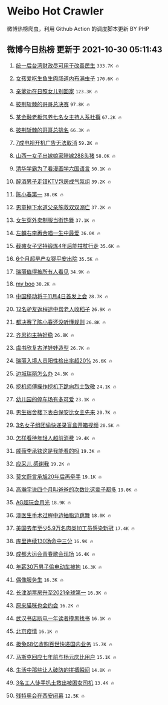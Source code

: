 # Weibo Hot Crawler 



微博热榜爬虫，利用 Github Action 的调度脚本更新 BY PHP 


## 微博今日热榜 更新于 2021-10-30 05:11:43 
1. [统一后台湾财政尽可用于改善民生](https://s.weibo.com/weibo?q=%23%E7%BB%9F%E4%B8%80%E5%90%8E%E5%8F%B0%E6%B9%BE%E8%B4%A2%E6%94%BF%E5%B0%BD%E5%8F%AF%E7%94%A8%E4%BA%8E%E6%94%B9%E5%96%84%E6%B0%91%E7%94%9F%23&Refer=top) `333.7K 🔥` 

1. [女孩爱吃生鱼生肉肠道内布满虫子](https://s.weibo.com/weibo?q=%23%E5%A5%B3%E5%AD%A9%E7%88%B1%E5%90%83%E7%94%9F%E9%B1%BC%E7%94%9F%E8%82%89%E8%82%A0%E9%81%93%E5%86%85%E5%B8%83%E6%BB%A1%E8%99%AB%E5%AD%90%23&Refer=top) `170.6K 🔥` 

1. [亲爹劝在日照女儿别回家](https://s.weibo.com/weibo?q=%23%E4%BA%B2%E7%88%B9%E5%8A%9D%E5%9C%A8%E6%97%A5%E7%85%A7%E5%A5%B3%E5%84%BF%E5%88%AB%E5%9B%9E%E5%AE%B6%23&Refer=top) `123.3K 🔥` 

1. [披荆斩棘的哥哥总决赛](https://s.weibo.com/weibo?q=%23%E6%8A%AB%E8%8D%86%E6%96%A9%E6%A3%98%E7%9A%84%E5%93%A5%E5%93%A5%E6%80%BB%E5%86%B3%E8%B5%9B%23&Refer=top) `97.8K 🔥` 

1. [某金融老板包养七名女主持人系杜撰](https://s.weibo.com/weibo?q=%23%E6%9F%90%E9%87%91%E8%9E%8D%E8%80%81%E6%9D%BF%E5%8C%85%E5%85%BB%E4%B8%83%E5%90%8D%E5%A5%B3%E4%B8%BB%E6%8C%81%E4%BA%BA%E7%B3%BB%E6%9D%9C%E6%92%B0%23&Refer=top) `67.2K 🔥` 

1. [披荆斩棘的哥哥总排名](https://s.weibo.com/weibo?q=%23%E6%8A%AB%E8%8D%86%E6%96%A9%E6%A3%98%E7%9A%84%E5%93%A5%E5%93%A5%E6%80%BB%E6%8E%92%E5%90%8D%23&Refer=top) `66.3K 🔥` 

1. [7成电视开机广告无法取消](https://s.weibo.com/weibo?q=%237%E6%88%90%E7%94%B5%E8%A7%86%E5%BC%80%E6%9C%BA%E5%B9%BF%E5%91%8A%E6%97%A0%E6%B3%95%E5%8F%96%E6%B6%88%23&Refer=top) `59.2K 🔥` 

1. [山西一女子出嫁娘家陪嫁288头猪](https://s.weibo.com/weibo?q=%23%E5%B1%B1%E8%A5%BF%E4%B8%80%E5%A5%B3%E5%AD%90%E5%87%BA%E5%AB%81%E5%A8%98%E5%AE%B6%E9%99%AA%E5%AB%81288%E5%A4%B4%E7%8C%AA%23&Refer=top) `58.0K 🔥` 

1. [清华学霸为了看漫画学六国语言](https://s.weibo.com/weibo?q=%23%E6%B8%85%E5%8D%8E%E5%AD%A6%E9%9C%B8%E4%B8%BA%E4%BA%86%E7%9C%8B%E6%BC%AB%E7%94%BB%E5%AD%A6%E5%85%AD%E5%9B%BD%E8%AF%AD%E8%A8%80%23&Refer=top) `50.1K 🔥` 

1. [醉酒男子走错KTV包房成气氛组](https://s.weibo.com/weibo?q=%23%E9%86%89%E9%85%92%E7%94%B7%E5%AD%90%E8%B5%B0%E9%94%99KTV%E5%8C%85%E6%88%BF%E6%88%90%E6%B0%94%E6%B0%9B%E7%BB%84%23&Refer=top) `39.2K 🔥` 

1. [陈小春第一](https://s.weibo.com/weibo?q=%23%E9%99%88%E5%B0%8F%E6%98%A5%E7%AC%AC%E4%B8%80%23&Refer=top) `38.0K 🔥` 

1. [男童掉下水道父亲施救双双溺亡](https://s.weibo.com/weibo?q=%23%E7%94%B7%E7%AB%A5%E6%8E%89%E4%B8%8B%E6%B0%B4%E9%81%93%E7%88%B6%E4%BA%B2%E6%96%BD%E6%95%91%E5%8F%8C%E5%8F%8C%E6%BA%BA%E4%BA%A1%23&Refer=top) `37.2K 🔥` 

1. [女生穿外卖制服当街热舞](https://s.weibo.com/weibo?q=%23%E5%A5%B3%E7%94%9F%E7%A9%BF%E5%A4%96%E5%8D%96%E5%88%B6%E6%9C%8D%E5%BD%93%E8%A1%97%E7%83%AD%E8%88%9E%23&Refer=top) `37.1K 🔥` 

1. [左麟右李再合唱一生中最爱](https://s.weibo.com/weibo?q=%23%E5%B7%A6%E9%BA%9F%E5%8F%B3%E6%9D%8E%E5%86%8D%E5%90%88%E5%94%B1%E4%B8%80%E7%94%9F%E4%B8%AD%E6%9C%80%E7%88%B1%23&Refer=top) `36.0K 🔥` 

1. [截瘫女子坚持锻炼4年后能拄杖行走](https://s.weibo.com/weibo?q=%23%E6%88%AA%E7%98%AB%E5%A5%B3%E5%AD%90%E5%9D%9A%E6%8C%81%E9%94%BB%E7%82%BC4%E5%B9%B4%E5%90%8E%E8%83%BD%E6%8B%84%E6%9D%96%E8%A1%8C%E8%B5%B0%23&Refer=top) `35.6K 🔥` 

1. [6个月超早产女婴平安出院](https://s.weibo.com/weibo?q=%236%E4%B8%AA%E6%9C%88%E8%B6%85%E6%97%A9%E4%BA%A7%E5%A5%B3%E5%A9%B4%E5%B9%B3%E5%AE%89%E5%87%BA%E9%99%A2%23&Refer=top) `35.5K 🔥` 

1. [瑞丽值得被所有人看见](https://s.weibo.com/weibo?q=%23%E7%91%9E%E4%B8%BD%E5%80%BC%E5%BE%97%E8%A2%AB%E6%89%80%E6%9C%89%E4%BA%BA%E7%9C%8B%E8%A7%81%23&Refer=top) `34.9K 🔥` 

1. [my boo](https://s.weibo.com/weibo?q=my%20boo&Refer=top) `30.2K 🔥` 

1. [中国移动将于11月4日首发上会](https://s.weibo.com/weibo?q=%23%E4%B8%AD%E5%9B%BD%E7%A7%BB%E5%8A%A8%E5%B0%86%E4%BA%8E11%E6%9C%884%E6%97%A5%E9%A6%96%E5%8F%91%E4%B8%8A%E4%BC%9A%23&Refer=top) `28.7K 🔥` 

1. [12名驴友返程途中帮老人收稻子](https://s.weibo.com/weibo?q=%2312%E5%90%8D%E9%A9%B4%E5%8F%8B%E8%BF%94%E7%A8%8B%E9%80%94%E4%B8%AD%E5%B8%AE%E8%80%81%E4%BA%BA%E6%94%B6%E7%A8%BB%E5%AD%90%23&Refer=top) `26.9K 🔥` 

1. [都决赛了陈小春还没听懂规则](https://s.weibo.com/weibo?q=%23%E9%83%BD%E5%86%B3%E8%B5%9B%E4%BA%86%E9%99%88%E5%B0%8F%E6%98%A5%E8%BF%98%E6%B2%A1%E5%90%AC%E6%87%82%E8%A7%84%E5%88%99%23&Refer=top) `26.8K 🔥` 

1. [齐思钧主持好稳](https://s.weibo.com/weibo?q=%23%E9%BD%90%E6%80%9D%E9%92%A7%E4%B8%BB%E6%8C%81%E5%A5%BD%E7%A8%B3%23&Refer=top) `26.8K 🔥` 

1. [虞书欣复古洋娃娃造型](https://s.weibo.com/weibo?q=%23%E8%99%9E%E4%B9%A6%E6%AC%A3%E5%A4%8D%E5%8F%A4%E6%B4%8B%E5%A8%83%E5%A8%83%E9%80%A0%E5%9E%8B%23&Refer=top) `26.7K 🔥` 

1. [瑞丽入境人员阳性检出率超20%](https://s.weibo.com/weibo?q=%23%E7%91%9E%E4%B8%BD%E5%85%A5%E5%A2%83%E4%BA%BA%E5%91%98%E9%98%B3%E6%80%A7%E6%A3%80%E5%87%BA%E7%8E%87%E8%B6%8520%25%23&Refer=top) `26.6K 🔥` 

1. [边城瑞丽怎么办](https://s.weibo.com/weibo?q=%23%E8%BE%B9%E5%9F%8E%E7%91%9E%E4%B8%BD%E6%80%8E%E4%B9%88%E5%8A%9E%23&Refer=top) `24.5K 🔥` 

1. [挖机师傅操作挖机下跪向烈士致敬](https://s.weibo.com/weibo?q=%23%E6%8C%96%E6%9C%BA%E5%B8%88%E5%82%85%E6%93%8D%E4%BD%9C%E6%8C%96%E6%9C%BA%E4%B8%8B%E8%B7%AA%E5%90%91%E7%83%88%E5%A3%AB%E8%87%B4%E6%95%AC%23&Refer=top) `24.1K 🔥` 

1. [幼儿园的停车场有多可爱](https://s.weibo.com/weibo?q=%23%E5%B9%BC%E5%84%BF%E5%9B%AD%E7%9A%84%E5%81%9C%E8%BD%A6%E5%9C%BA%E6%9C%89%E5%A4%9A%E5%8F%AF%E7%88%B1%23&Refer=top) `23.1K 🔥` 

1. [男生宿舍楼下表白保安比女主先来](https://s.weibo.com/weibo?q=%23%E7%94%B7%E7%94%9F%E5%AE%BF%E8%88%8D%E6%A5%BC%E4%B8%8B%E8%A1%A8%E7%99%BD%E4%BF%9D%E5%AE%89%E6%AF%94%E5%A5%B3%E4%B8%BB%E5%85%88%E6%9D%A5%23&Refer=top) `20.7K 🔥` 

1. [3名女子组团偷快递录盲盒开箱视频](https://s.weibo.com/weibo?q=%233%E5%90%8D%E5%A5%B3%E5%AD%90%E7%BB%84%E5%9B%A2%E5%81%B7%E5%BF%AB%E9%80%92%E5%BD%95%E7%9B%B2%E7%9B%92%E5%BC%80%E7%AE%B1%E8%A7%86%E9%A2%91%23&Refer=top) `20.5K 🔥` 

1. [怎样看待年轻人超前消费](https://s.weibo.com/weibo?q=%23%E6%80%8E%E6%A0%B7%E7%9C%8B%E5%BE%85%E5%B9%B4%E8%BD%BB%E4%BA%BA%E8%B6%85%E5%89%8D%E6%B6%88%E8%B4%B9%23&Refer=top) `19.4K 🔥` 

1. [戚薇李承铉这是我能看的吗](https://s.weibo.com/weibo?q=%23%E6%88%9A%E8%96%87%E6%9D%8E%E6%89%BF%E9%93%89%E8%BF%99%E6%98%AF%E6%88%91%E8%83%BD%E7%9C%8B%E7%9A%84%E5%90%97%23&Refer=top) `19.3K 🔥` 

1. [应采儿 感谢我](https://s.weibo.com/weibo?q=%E5%BA%94%E9%87%87%E5%84%BF%20%E6%84%9F%E8%B0%A2%E6%88%91&Refer=top) `19.2K 🔥` 

1. [莫文蔚言承旭20年后再牵手](https://s.weibo.com/weibo?q=%23%E8%8E%AB%E6%96%87%E8%94%9A%E8%A8%80%E6%89%BF%E6%97%AD20%E5%B9%B4%E5%90%8E%E5%86%8D%E7%89%B5%E6%89%8B%23&Refer=top) `19.1K 🔥` 

1. [高瀚宇说四个月叫爸爸的次数比这辈子都多](https://s.weibo.com/weibo?q=%23%E9%AB%98%E7%80%9A%E5%AE%87%E8%AF%B4%E5%9B%9B%E4%B8%AA%E6%9C%88%E5%8F%AB%E7%88%B8%E7%88%B8%E7%9A%84%E6%AC%A1%E6%95%B0%E6%AF%94%E8%BF%99%E8%BE%88%E5%AD%90%E9%83%BD%E5%A4%9A%23&Refer=top) `19.0K 🔥` 

1. [AG超玩会月光](https://s.weibo.com/weibo?q=%23AG%E8%B6%85%E7%8E%A9%E4%BC%9A%E6%9C%88%E5%85%89%23&Refer=top) `18.9K 🔥` 

1. [澳医生手术过程中边抽脂边跳舞](https://s.weibo.com/weibo?q=%23%E6%BE%B3%E5%8C%BB%E7%94%9F%E6%89%8B%E6%9C%AF%E8%BF%87%E7%A8%8B%E4%B8%AD%E8%BE%B9%E6%8A%BD%E8%84%82%E8%BE%B9%E8%B7%B3%E8%88%9E%23&Refer=top) `18.0K 🔥` 

1. [美国去年至少5.9万名肉类加工员感染新冠](https://s.weibo.com/weibo?q=%23%E7%BE%8E%E5%9B%BD%E5%8E%BB%E5%B9%B4%E8%87%B3%E5%B0%915.9%E4%B8%87%E5%90%8D%E8%82%89%E7%B1%BB%E5%8A%A0%E5%B7%A5%E5%91%98%E6%84%9F%E6%9F%93%E6%96%B0%E5%86%A0%23&Refer=top) `17.4K 🔥` 

1. [库里连续130场命中三分](https://s.weibo.com/weibo?q=%23%E5%BA%93%E9%87%8C%E8%BF%9E%E7%BB%AD130%E5%9C%BA%E5%91%BD%E4%B8%AD%E4%B8%89%E5%88%86%23&Refer=top) `16.9K 🔥` 

1. [成都大运会青春歌会现场](https://s.weibo.com/weibo?q=%23%E6%88%90%E9%83%BD%E5%A4%A7%E8%BF%90%E4%BC%9A%E9%9D%92%E6%98%A5%E6%AD%8C%E4%BC%9A%E7%8E%B0%E5%9C%BA%23&Refer=top) `16.4K 🔥` 

1. [年薪30万男子偷电动车被拘](https://s.weibo.com/weibo?q=%23%E5%B9%B4%E8%96%AA30%E4%B8%87%E7%94%B7%E5%AD%90%E5%81%B7%E7%94%B5%E5%8A%A8%E8%BD%A6%E8%A2%AB%E6%8B%98%23&Refer=top) `16.3K 🔥` 

1. [偶像服务生](https://s.weibo.com/weibo?q=%23%E5%81%B6%E5%83%8F%E6%9C%8D%E5%8A%A1%E7%94%9F%23&Refer=top) `16.3K 🔥` 

1. [长津湖票房升至2021全球第一](https://s.weibo.com/weibo?q=%23%E9%95%BF%E6%B4%A5%E6%B9%96%E7%A5%A8%E6%88%BF%E5%8D%87%E8%87%B32021%E5%85%A8%E7%90%83%E7%AC%AC%E4%B8%80%23&Refer=top) `16.3K 🔥` 

1. [原来猫咪也会约会](https://s.weibo.com/weibo?q=%23%E5%8E%9F%E6%9D%A5%E7%8C%AB%E5%92%AA%E4%B9%9F%E4%BC%9A%E7%BA%A6%E4%BC%9A%23&Refer=top) `16.2K 🔥` 

1. [武汉书店断电一年读者摸黑找书](https://s.weibo.com/weibo?q=%23%E6%AD%A6%E6%B1%89%E4%B9%A6%E5%BA%97%E6%96%AD%E7%94%B5%E4%B8%80%E5%B9%B4%E8%AF%BB%E8%80%85%E6%91%B8%E9%BB%91%E6%89%BE%E4%B9%A6%23&Refer=top) `16.1K 🔥` 

1. [北京疫情](https://s.weibo.com/weibo?q=%23%E5%8C%97%E4%BA%AC%E7%96%AB%E6%83%85%23&Refer=top) `16.1K 🔥` 

1. [极兔68亿收购百世快递国内业务](https://s.weibo.com/weibo?q=%23%E6%9E%81%E5%85%9468%E4%BA%BF%E6%94%B6%E8%B4%AD%E7%99%BE%E4%B8%96%E5%BF%AB%E9%80%92%E5%9B%BD%E5%86%85%E4%B8%9A%E5%8A%A1%23&Refer=top) `15.7K 🔥` 

1. [马斯克回应七年前与杨元庆比用户](https://s.weibo.com/weibo?q=%23%E9%A9%AC%E6%96%AF%E5%85%8B%E5%9B%9E%E5%BA%94%E4%B8%83%E5%B9%B4%E5%89%8D%E4%B8%8E%E6%9D%A8%E5%85%83%E5%BA%86%E6%AF%94%E7%94%A8%E6%88%B7%23&Refer=top) `15.1K 🔥` 

1. [生活中那些让人破防的拼搏瞬间](https://s.weibo.com/weibo?q=%23%E7%94%9F%E6%B4%BB%E4%B8%AD%E9%82%A3%E4%BA%9B%E8%AE%A9%E4%BA%BA%E7%A0%B4%E9%98%B2%E7%9A%84%E6%8B%BC%E6%90%8F%E7%9E%AC%E9%97%B4%23&Refer=top) `14.8K 🔥` 

1. [3名工人徒手扒土救出被困女司机](https://s.weibo.com/weibo?q=%233%E5%90%8D%E5%B7%A5%E4%BA%BA%E5%BE%92%E6%89%8B%E6%89%92%E5%9C%9F%E6%95%91%E5%87%BA%E8%A2%AB%E5%9B%B0%E5%A5%B3%E5%8F%B8%E6%9C%BA%23&Refer=top) `13.4K 🔥` 

1. [残特奥会在西安闭幕](https://s.weibo.com/weibo?q=%23%E6%AE%8B%E7%89%B9%E5%A5%A5%E4%BC%9A%E5%9C%A8%E8%A5%BF%E5%AE%89%E9%97%AD%E5%B9%95%23&Refer=top) `12.5K 🔥` 

